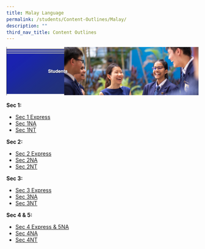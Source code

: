 ```yaml
---
title: Malay Language
permalink: /students/Content-Outlines/Malay/
description: ""
third_nav_title: Content Outlines
---
```


![](/images/Students%20Banner.png)

**Sec 1:**

* [Sec 1 Express](/files/Content%20Outlines%20For%20Malay/1Exp%20Content%20Outline%202022.pdf)
* [Sec 1NA](/files/Content%20Outlines%20For%20Malay/1N%20Content%20Outline_2022.pdf)
* [Sec 1NT](/files/Content%20Outlines%20For%20Malay/1NT%20Content%20Outline%202022.pdf)

**Sec 2:**

* [Sec 2 Express](/files/Content%20Outlines%20For%20Malay/2E-Content-Outline_2021.pdf)
* [Sec 2NA](/files/Content%20Outlines%20For%20Malay/2N-Content-Outline_2021.pdf)
* [Sec 2NT](/files/Content%20Outlines%20For%20Malay/2T-Content-Outline_2021.pdf)

**Sec 3:**

* [Sec 3 Express](/files/Content%20Outlines%20For%20Malay/3E-Content-Outline-2021.pdf)
* [Sec 3NA](/files/Content%20Outlines%20For%20Malay/3N-Content-Outline_2021.pdf)
* [Sec 3NT](/files/Content%20Outlines%20For%20Malay/3T-Content-Outline_2021.pdf)

**Sec 4 & 5:**

* [Sec 4 Express & 5NA](/files/Content%20Outlines%20For%20Malay/4E5N-Content-Outline_2021.pdf)
* [Sec 4NA](/files/Content%20Outlines%20For%20Malay/4N-Content-Outline_2021.pdf)
* [Sec 4NT](/files/Content%20Outlines%20For%20Malay/4T-Content-Outline_2021.pdf)
